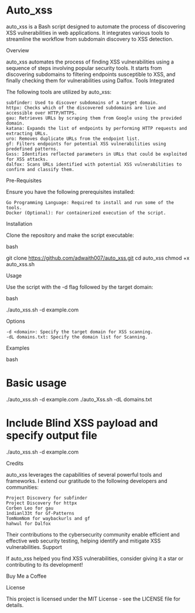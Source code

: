 # Auto_xss
auto_xss is a Bash script designed to automate the process of discovering XSS vulnerabilities in web applications. It integrates various tools to streamline the workflow from subdomain discovery to XSS detection.

Overview

auto_xss automates the process of finding XSS vulnerabilities using a sequence of steps involving popular security tools. It starts from discovering subdomains to filtering endpoints susceptible to XSS, and finally checking them for vulnerabilities using Dalfox.
Tools Integrated

The following tools are utilized by auto_xss:

    subfinder: Used to discover subdomains of a target domain.
    httpx: Checks which of the discovered subdomains are live and accessible over HTTP/HTTPS.
    gau: Retrieves URLs by scraping them from Google using the provided domain.
    katana: Expands the list of endpoints by performing HTTP requests and extracting URLs.
    uro: Removes duplicate URLs from the endpoint list.
    gf: Filters endpoints for potential XSS vulnerabilities using predefined patterns.
    Gxss: Identifies reflected parameters in URLs that could be exploited for XSS attacks.
    dalfox: Scans URLs identified with potential XSS vulnerabilities to confirm and classify them.

Pre-Requisites

Ensure you have the following prerequisites installed:

    Go Programming Language: Required to install and run some of the tools.
    Docker (Optional): For containerized execution of the script.

Installation

Clone the repository and make the script executable:

bash

git clone https://github.com/adwaith007/auto_xss.git
cd auto_xss
chmod +x auto_xss.sh

Usage

Use the script with the -d flag followed by the target domain:

bash

./auto_xss.sh -d example.com

Options

    -d <domain>: Specify the target domain for XSS scanning.
    -dL domains.txt: Specify the domain list for Scanning.

Examples

bash

# Basic usage
./auto_xss.sh -d example.com
./auto_Xss.sh -dL domains.txt

# Include Blind XSS payload and specify output file
./auto_xss.sh -d example.com 

Credits

auto_xss leverages the capabilities of several powerful tools and frameworks. I extend our gratitude to the following developers and communities:

    Project Discovery for subfinder
    Project Discovery for httpx
    Corben Leo for gau
    1ndianl33t for Gf-Patterns
    TomNomNom for waybackurls and gf
    hahwul for Dalfox

Their contributions to the cybersecurity community enable efficient and effective web security testing, helping identify and mitigate XSS vulnerabilities.
Support

If auto_xss helped you find XSS vulnerabilities, consider giving it a star or contributing to its development!

Buy Me a Coffee

License

This project is licensed under the MIT License - see the LICENSE file for details.
